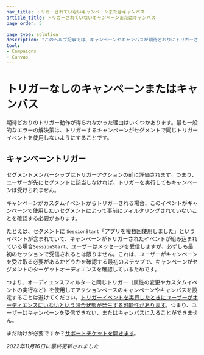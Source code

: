 ```yaml
---
nav_title: トリガーされていないキャンペーンまたはキャンバス
article_title: トリガーされていないキャンペーンまたはキャンバス
page_order: 5

page_type: solution
description: "このヘルプ記事では、キャンペーンやキャンバスが期待どおりにトリガーされない問題を解決する手順を説明します。"
tool: 
- Campaigns
- Canvas
---
```


# トリガーなしのキャンペーンまたはキャンバス

期待どおりのトリガー動作が得られなかった理由はいくつかあります。最も一般的なエラーの解決策は、トリガーするキャンペーンがセグメントで同じトリガーイベントを使用しないようにすることです。

## キャンペーントリガー

セグメントメンバーシップはトリガーアクションの前に評価されます。つまり、ユーザーが先にセグメントに該当しなければ、トリガーを実行してもキャンペーンは受けられません。

キャンペーンがカスタムイベントからトリガーされる場合、このイベントがキャンペーンで使用したいセグメントによって事前にフィルタリングされていないことを確認する必要があります。 

たとえば、セグメントに `SessionStart`「アプリを複数回使用しました」というイベントが含まれていて、キャンペーンがトリガーされたイベントが組み込まれている場合`SessionStart`、ユーザーはメッセージを受信しますが、必ずしも最初のセッションで受信されるとは限りません。これは、ユーザーがキャンペーンを受け取る必要があるかどうかを確認する最初のステップで、キャンペーンがセグメントのターゲットオーディエンスを確認しているためです。 

つまり、オーディエンスフィルターと同じトリガー（属性の変更やカスタムイベントの実行など）を使用してアクションベースのキャンペーンやキャンバスを設定することは避けてください。[トリガーイベントを実行したときにユーザーがオーディエンスにいないという競合状態が発生する可能性があります][2]。つまり、ユーザーはキャンペーンを受信できない、またはキャンバスに入ることができません。  

まだ助けが必要ですか？[サポートチケットを開きます]({{site.baseurl}}/braze_support/)。

_2022年11月16日に最終更新されました_

[1]: {{site.baseurl}}/user_guide/data_and_analytics/braze_currents/event_glossary/customer_behavior_events/#session-start-event/
[2]: {{site.baseurl}}/user_guide/engagement_tools/testing/race_conditions/#race-conditions/